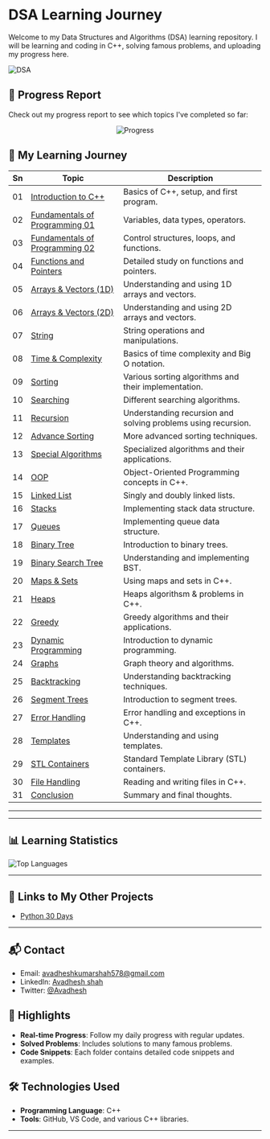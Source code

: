 
# DSA Learning Journey

Welcome to my Data Structures and Algorithms (DSA) learning repository.  I will be learning and coding in C++, solving famous problems, and uploading my progress here.


![DSA](https://via.placeholder.com/900x60.png?text=DSA+Learning+Journey) <!-- Replace with your own  image -->

## 🚀 Progress Report

Check out my progress report to see which topics I've completed so far:


<p align="center">
  <img src="https://img.shields.io/static/v1?label=Progress&message=22%2F30&color=brightgreen" alt="Progress">
</p>

## 📅 My Learning Journey

| Sn   | Topic                        | Description                                                                 |
|------|------------------------------|-----------------------------------------------------------------------------|
| 01   | [Introduction to C++](Sn-01)  | Basics of C++, setup, and first program.                                   |
| 02   | [Fundamentals of Programming 01](Sn-02) | Variables, data types, operators.                                         |
| 03   | [Fundamentals of Programming 02](Sn-03) | Control structures, loops, and functions.                                 |
| 04   | [Functions and Pointers](Sn-04)       | Detailed study on functions and pointers.                                  |
| 05   | [Arrays & Vectors (1D)](Sn-05)        | Understanding and using 1D arrays and vectors.                             |
| 06   | [Arrays & Vectors (2D)](Sn-06)        | Understanding and using 2D arrays and vectors.                             |
| 07   | [String](Sn-07)                       | String operations and manipulations.                                       |
| 08   | [Time & Complexity](Sn-08)            | Basics of time complexity and Big O notation.                             |
| 09   | [Sorting](Sn-09)                      | Various sorting algorithms and their implementation.                      |
| 10   | [Searching](Sn-10)                    | Different searching algorithms.                                            |
| 11   | [Recursion](Sn-11)                    | Understanding recursion and solving problems using recursion.             |
| 12   | [Advance Sorting](Sn-12)              | More advanced sorting techniques.                                          |
| 13   | [Special Algorithms](Sn-13)           | Specialized algorithms and their applications.                            |
| 14   | [OOP](Sn-14)                          | Object-Oriented Programming concepts in C++.                               |
| 15   | [Linked List](Sn-15)                  | Singly and doubly linked lists.                                            |
| 16   | [Stacks](Sn-16)                       | Implementing stack data structure.                                         |
| 17   | [Queues](Sn-17)                       | Implementing queue data structure.                                         |
| 18   | [Binary Tree](Sn-18)                  | Introduction to binary trees.                                              |
| 19   | [Binary Search Tree](Sn-19)           | Understanding and implementing BST.                                        |
| 20   | [Maps & Sets](Sn-20)                  | Using maps and sets in C++.                                                |
| 21   | [Heaps](Sn-20)                        | Heaps algorithsm & problems in C++.                                                |
| 22   | [Greedy](Sn-21)                       | Greedy algorithms and their applications.                                  |
| 23   | [Dynamic Programming](Sn-22)          | Introduction to dynamic programming.                                       |
| 24   | [Graphs](Sn-23)                       | Graph theory and algorithms.                                               |
| 25   | [Backtracking](Sn-24)                 | Understanding backtracking techniques.                                     |
| 26   | [Segment Trees](Sn-25)                | Introduction to segment trees.                                             |
| 27   | [Error Handling](Sn-26)               | Error handling and exceptions in C++.                                      |
| 28   | [Templates](Sn-27)                    | Understanding and using templates.                                         |
| 29   | [STL Containers](Sn-28)               | Standard Template Library (STL) containers.                                |
| 30   | [File Handling](Sn-29)                | Reading and writing files in C++.                                          |
| 31   | [Conclusion](Sn-30)                   | Summary and final thoughts.                                                |

---

---
## 📊 Learning Statistics

![Top Languages](https://github-readme-stats.vercel.app/api/top-langs/?username=avadheshgithub&layout=compact&theme=radical)

---
## 🔗 Links to My Other Projects
- [Python 30 Days](https://github.com/avadheshgithub/30-Days_Of-Python)
---
## 📬 Contact
- Email: avadheshkumarshah578@gmail.com
- LinkedIn: [Avadhesh shah](https://linkedin.com/in/avadhesh-kumar-shah)
- Twitter: [@Avadhesh](https://twitter.com/Avadhesh-shah)


## 🌟 Highlights
- **Real-time Progress**: Follow my daily progress with regular updates.
- **Solved Problems**: Includes solutions to many famous problems.
- **Code Snippets**: Each folder contains detailed code snippets and examples.

## 🛠 Technologies Used
- **Programming Language**: C++
- **Tools**: GitHub, VS Code, and various C++ libraries.

---


